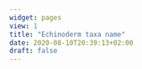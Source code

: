 ```yaml
---
widget: pages
view: 1
title: "Echinoderm taxa name" 
date: 2020-08-10T20:39:13+02:00
draft: false
---
```

